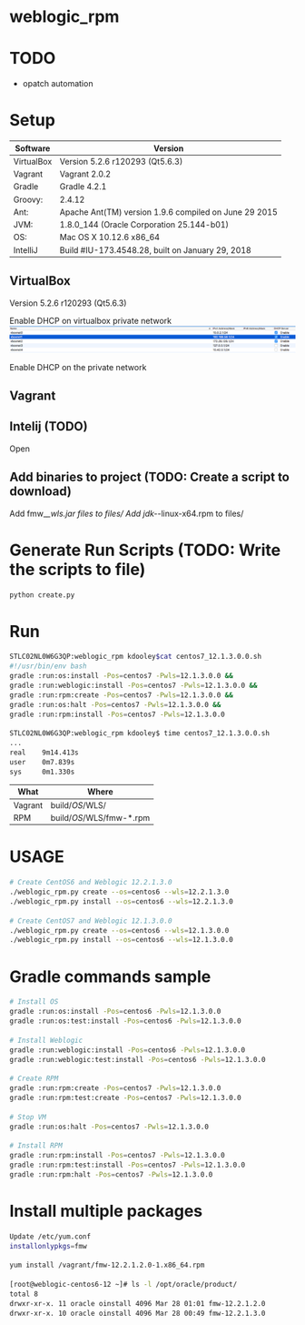# weblogic_rpm

# TODO
- opatch automation

# Setup 

|Software|Version|
|---|---|
|VirtualBox | Version 5.2.6 r120293 (Qt5.6.3)
|Vagrant    | Vagrant 2.0.2 
|Gradle     | Gradle 4.2.1 
|Groovy:    | 2.4.12 
|Ant:       | Apache Ant(TM) version 1.9.6 compiled on June 29 2015
|JVM:       | 1.8.0_144 (Oracle Corporation 25.144-b01)
|OS:        | Mac OS X 10.12.6 x86_64
|IntelliJ|Build #IU-173.4548.28, built on January 29, 2018


## VirtualBox
Version 5.2.6 r120293 (Qt5.6.3)

Enable DHCP on virtualbox private network
![alt text](docs/img/main/vb_dhcp.png "Virtual Box DHCP")

Enable DHCP on the private network

## Vagrant


## Intelij (TODO)
Open 

## Add binaries to project (TODO: Create a script to download) 
Add fmw_*_wls.jar files to files/
Add jdk-*-linux-x64.rpm to files/ 

# Generate Run Scripts (TODO: Write the scripts to file)
```bash
python create.py
```

# Run
```bash
STLC02NL0W6G3QP:weblogic_rpm kdooley$cat centos7_12.1.3.0.0.sh 
#!/usr/bin/env bash
gradle :run:os:install -Pos=centos7 -Pwls=12.1.3.0.0 &&
gradle :run:weblogic:install -Pos=centos7 -Pwls=12.1.3.0.0 &&
gradle :run:rpm:create -Pos=centos7 -Pwls=12.1.3.0.0 &&
gradle :run:os:halt -Pos=centos7 -Pwls=12.1.3.0.0 &&
gradle :run:rpm:install -Pos=centos7 -Pwls=12.1.3.0.0

STLC02NL0W6G3QP:weblogic_rpm kdooley$ time centos7_12.1.3.0.0.sh 
...
real    9m14.413s
user    0m7.839s
sys     0m1.330s
```

What|Where
---|---
Vagrant | build/$OS/$WLS/
RPM|build/$OS/$WLS/fmw-*.rpm|


# USAGE
```bash
# Create CentOS6 and Weblogic 12.2.1.3.0
./weblogic_rpm.py create --os=centos6 --wls=12.2.1.3.0
./weblogic_rpm.py install --os=centos6 --wls=12.2.1.3.0

# Create CentOS7 and Weblogic 12.1.3.0.0
./weblogic_rpm.py create --os=centos6 --wls=12.1.3.0.0
./weblogic_rpm.py install --os=centos6 --wls=12.1.3.0.0

```

# Gradle commands sample

```bash
# Install OS
gradle :run:os:install -Pos=centos6 -Pwls=12.1.3.0.0 
gradle :run:os:test:install -Pos=centos6 -Pwls=12.1.3.0.0 

# Install Weblogic
gradle :run:weblogic:install -Pos=centos6 -Pwls=12.1.3.0.0
gradle :run:weblogic:test:install -Pos=centos6 -Pwls=12.1.3.0.0

# Create RPM
gradle :run:rpm:create -Pos=centos7 -Pwls=12.1.3.0.0
gradle :run:rpm:test:create -Pos=centos7 -Pwls=12.1.3.0.0

# Stop VM
gradle :run:os:halt -Pos=centos7 -Pwls=12.1.3.0.0

# Install RPM 
gradle :run:rpm:install -Pos=centos7 -Pwls=12.1.3.0.0
gradle :run:rpm:test:install -Pos=centos7 -Pwls=12.1.3.0.0
gradle :run:rpm:halt -Pos=centos7 -Pwls=12.1.3.0.0 
```

# Install multiple packages

```bash
Update /etc/yum.conf
installonlypkgs=fmw

yum install /vagrant/fmw-12.2.1.2.0-1.x86_64.rpm 

[root@weblogic-centos6-12 ~]# ls -l /opt/oracle/product/
total 8
drwxr-xr-x. 11 oracle oinstall 4096 Mar 28 01:01 fmw-12.2.1.2.0
drwxr-xr-x. 10 oracle oinstall 4096 Mar 28 00:49 fmw-12.2.1.3.0
```

